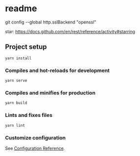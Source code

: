 # readme

git config --global http.sslBackend "openssl"

star: https://docs.github.com/en/rest/reference/activity#starring

## Project setup
```
yarn install
```

### Compiles and hot-reloads for development
```
yarn serve
```

### Compiles and minifies for production
```
yarn build
```

### Lints and fixes files
```
yarn lint
```

### Customize configuration
See [Configuration Reference](https://cli.vuejs.org/config/).
